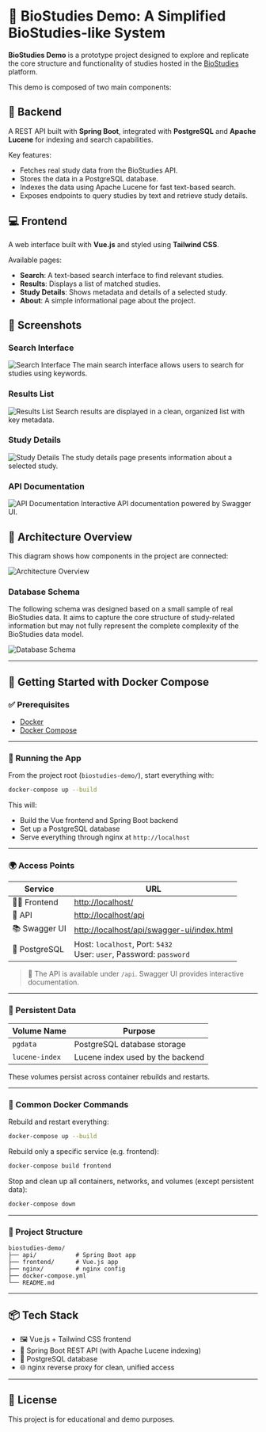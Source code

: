 # 🧬 BioStudies Demo: A Simplified BioStudies-like System

**BioStudies Demo** is a prototype project designed to explore and replicate the core structure and functionality of studies hosted in the [BioStudies](https://www.ebi.ac.uk/biostudies/) platform.

This demo is composed of two main components:

## 🔧 Backend
A REST API built with **Spring Boot**, integrated with **PostgreSQL** and **Apache Lucene** for indexing and search capabilities.

Key features:
- Fetches real study data from the BioStudies API.
- Stores the data in a PostgreSQL database.
- Indexes the data using Apache Lucene for fast text-based search.
- Exposes endpoints to query studies by text and retrieve study details.

## 💻 Frontend
A web interface built with **Vue.js** and styled using **Tailwind CSS**.

Available pages:
- **Search**: A text-based search interface to find relevant studies.
- **Results**: Displays a list of matched studies.
- **Study Details**: Shows metadata and details of a selected study.
- **About**: A simple informational page about the project.


## 📸 Screenshots

### Search Interface
![Search Interface](./docs/screenshots/search-interface.png)
The main search interface allows users to search for studies using keywords.

### Results List
![Results List](./docs/screenshots/results-list.png)
Search results are displayed in a clean, organized list with key metadata.

### Study Details
![Study Details](./docs/screenshots/study-details.png)
The study details page presents information about a selected study.

### API Documentation
![API Documentation](./docs/screenshots/api-documentation.png)
Interactive API documentation powered by Swagger UI.

## 🧩 Architecture Overview

This diagram shows how components in the project are connected:

![Architecture Overview](./docs/architecture-overview.png)

### Database Schema
The following schema was designed based on a small sample of real BioStudies data.
It aims to capture the core structure of study-related information but may not fully represent the complete complexity of the BioStudies data model.

![Database Schema](./docs/db-schema.png)

---

## 🚀 Getting Started with Docker Compose

### ✅ Prerequisites

- [Docker](https://www.docker.com/)
- [Docker Compose](https://docs.docker.com/compose/)

---

### 🏁 Running the App

From the project root (`biostudies-demo/`), start everything with:

```bash
docker-compose up --build
```

This will:

- Build the Vue frontend and Spring Boot backend
- Set up a PostgreSQL database
- Serve everything through nginx at `http://localhost`

---

### 🌍 Access Points

| Service        | URL                                                                 |
|----------------|----------------------------------------------------------------------|
| 🧑‍💻 Frontend     | [http://localhost/](http://localhost/)                                  |
| 📡 API          | [http://localhost/api](http://localhost/api)                            |
| 📚 Swagger UI   | [http://localhost/api/swagger-ui/index.html](http://localhost/api/swagger-ui/index.html) |
| 🐘 PostgreSQL    | Host: `localhost`, Port: `5432`<br>User: `user`, Password: `password`     |

> 🔎 The API is available under `/api`. Swagger UI provides interactive documentation.

---

### 💾 Persistent Data

| Volume Name     | Purpose                          |
|------------------|----------------------------------|
| `pgdata`         | PostgreSQL database storage      |
| `lucene-index`   | Lucene index used by the backend |

These volumes persist across container rebuilds and restarts.

---

### 🔄 Common Docker Commands

Rebuild and restart everything:

```bash
docker-compose up --build
```

Rebuild only a specific service (e.g. frontend):

```bash
docker-compose build frontend
```

Stop and clean up all containers, networks, and volumes (except persistent data):

```bash
docker-compose down
```

---

### 🧰 Project Structure

```
biostudies-demo/
├── api/           # Spring Boot app
├── frontend/      # Vue.js app
├── nginx/         # nginx config
├── docker-compose.yml
└── README.md
```

---

## 📦 Tech Stack

- 🖼️ Vue.js + Tailwind CSS frontend
- 🧠 Spring Boot REST API (with Apache Lucene indexing)
- 🐘 PostgreSQL database
- 🌐 nginx reverse proxy for clean, unified access

---
## 📝 License
This project is for educational and demo purposes.